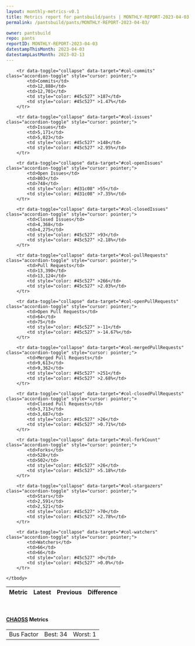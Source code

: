 ```yaml
---
layout: monthly-metrics-v0.1
title: Metrics report for pantsbuild/pants | MONTHLY-REPORT-2023-04-03 | 2023-04-03
permalink: /pantsbuild/pants/MONTHLY-REPORT-2023-04-03/

owner: pantsbuild
repo: pants
reportID: MONTHLY-REPORT-2023-04-03
datestampThisMonth: 2023-04-03
datestampLastMonth: 2023-02-13
---
```



<table class="table table-condensed" style="border-collapse:collapse;">
    <thead>
    <tr>
        <th>Metric</th>
        <th>Latest</th>
        <th>Previous</th>
        <th colspan="2" style="text-align: center;">Difference</th>
    </tr>
    </thead>
    <tbody>

        <tr data-toggle="collapse" data-target="#col-commits" class="accordion-toggle" style="cursor: pointer;">
            <td>Commits</td>
            <td>12,888</td>
            <td>12,701</td>
            <td style="color: #45c527" >187</td>
            <td style="color: #45c527" >1.47%</td>
        </tr>
        
        <tr data-toggle="collapse" data-target="#col-issues" class="accordion-toggle" style="cursor: pointer;">
            <td>Issues</td>
            <td>5,171</td>
            <td>5,023</td>
            <td style="color: #45c527" >148</td>
            <td style="color: #45c527" >2.95%</td>
        </tr>
        
        <tr data-toggle="collapse" data-target="#col-openIssues" class="accordion-toggle" style="cursor: pointer;">
            <td>Open Issues</td>
            <td>803</td>
            <td>748</td>
            <td style="color: #d31c08" >55</td>
            <td style="color: #d31c08" >7.35%</td>
        </tr>
        
        <tr data-toggle="collapse" data-target="#col-closedIssues" class="accordion-toggle" style="cursor: pointer;">
            <td>Closed Issues</td>
            <td>4,368</td>
            <td>4,275</td>
            <td style="color: #45c527" >93</td>
            <td style="color: #45c527" >2.18%</td>
        </tr>
        
        <tr data-toggle="collapse" data-target="#col-pullRequests" class="accordion-toggle" style="cursor: pointer;">
            <td>Pull Requests</td>
            <td>13,390</td>
            <td>13,124</td>
            <td style="color: #45c527" >266</td>
            <td style="color: #45c527" >2.03%</td>
        </tr>
        
        <tr data-toggle="collapse" data-target="#col-openPullRequests" class="accordion-toggle" style="cursor: pointer;">
            <td>Open Pull Requests</td>
            <td>64</td>
            <td>75</td>
            <td style="color: #45c527" >-11</td>
            <td style="color: #45c527" >-14.67%</td>
        </tr>
        
        <tr data-toggle="collapse" data-target="#col-mergedPullRequests" class="accordion-toggle" style="cursor: pointer;">
            <td>Merged Pull Requests</td>
            <td>9,613</td>
            <td>9,362</td>
            <td style="color: #45c527" >251</td>
            <td style="color: #45c527" >2.68%</td>
        </tr>
        
        <tr data-toggle="collapse" data-target="#col-closedPullRequests" class="accordion-toggle" style="cursor: pointer;">
            <td>Closed Pull Requests</td>
            <td>3,713</td>
            <td>3,687</td>
            <td style="color: #45c527" >26</td>
            <td style="color: #45c527" >0.71%</td>
        </tr>
        
        <tr data-toggle="collapse" data-target="#col-forkCount" class="accordion-toggle" style="cursor: pointer;">
            <td>Forks</td>
            <td>528</td>
            <td>502</td>
            <td style="color: #45c527" >26</td>
            <td style="color: #45c527" >5.18%</td>
        </tr>
        
        <tr data-toggle="collapse" data-target="#col-stargazers" class="accordion-toggle" style="cursor: pointer;">
            <td>Stars</td>
            <td>2,591</td>
            <td>2,521</td>
            <td style="color: #45c527" >70</td>
            <td style="color: #45c527" >2.78%</td>
        </tr>
        
        <tr data-toggle="collapse" data-target="#col-watchers" class="accordion-toggle" style="cursor: pointer;">
            <td>Watchers</td>
            <td>66</td>
            <td>66</td>
            <td style="color: #45c527" >0</td>
            <td style="color: #45c527" >0.0%</td>
        </tr>
        
    </tbody>
</table>
<br>
<h4><a target="_blank" href="https://chaoss.community/">CHAOSS</a> Metrics</h4>

<table class="table table-condensed" style="border-collapse:collapse;">
    <tbody>
        <td>Bus Factor</td>
        <td>Best: 34</td>
        <td>Worst: 1</td>
    </tbody>
</table>
